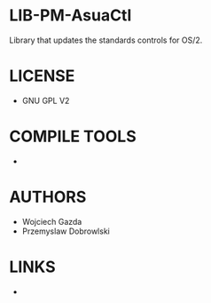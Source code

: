 LIB-PM-AsuaCtl
==============

Library that updates the standards controls for OS/2.


LICENSE
===============
* GNU GPL V2

COMPILE TOOLS
===============
* 

AUTHORS
===============
* Wojciech Gazda
* Przemyslaw Dobrowlski

LINKS
===============
* 
